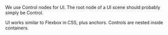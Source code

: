 We use Control nodes for UI. The root node of a UI scene should probably simply be Control.

UI works similar to Flexbox in CSS, plus anchors. Controls are nested inside containers.